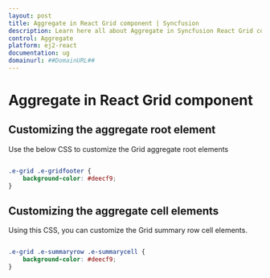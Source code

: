 ```yaml
---
layout: post
title: Aggregate in React Grid component | Syncfusion
description: Learn here all about Aggregate in Syncfusion React Grid component of Syncfusion Essential JS 2 and more.
control: Aggregate 
platform: ej2-react
documentation: ug
domainurl: ##DomainURL##
---
```


# Aggregate in React Grid component

## Customizing the aggregate root element

Use the below CSS to customize the Grid aggregate root elements

```css

.e-grid .e-gridfooter {
    background-color: #deecf9;
}

```

## Customizing the aggregate cell elements

Using this CSS, you can customize the Grid summary row cell elements.

```css

.e-grid .e-summaryrow .e-summarycell {
    background-color: #deecf9;
}

```